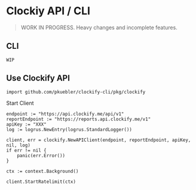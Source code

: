 # Clockiy API / CLI

> WORK IN PROGRESS. Heavy changes and incomplete features.

## CLI

`WIP`

## Use Clockify API

```golang
import github.com/pkuebler/clockify-cli/pkg/clockify
```

Start Client

```golang
endpoint := "https://api.clockify.me/api/v1"
reportEndpoint := "https://reports.api.clockify.me/v1"
apiKey := "XXX"
log := logrus.NewEntry(logrus.StandardLogger())

client, err = clockify.NewAPIClient(endpoint, reportEndpoint, apiKey, nil, log)
if err != nil {
    panic(err.Error())
}

ctx := context.Background()

client.StartRatelimit(ctx)
```
